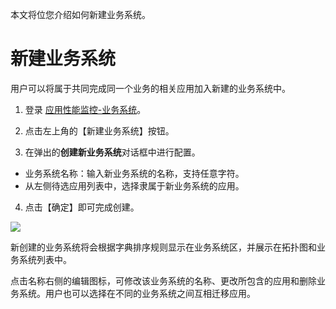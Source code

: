 本文将位您介绍如何新建业务系统。

# 新建业务系统

用户可以将属于共同完成同一个业务的相关应用加入新建的业务系统中。

1.  登录 [应用性能监控-业务系统](https://console.cloud.tencent.com/monitor/tapm/business/list)。

2.  点击左上角的【新建业务系统】按钮。

3.  在弹出的**创建新业务系统**对话框中进行配置。
   - 业务系统名称：输入新业务系统的名称，支持任意字符。
   - 从左侧待选应用列表中，选择隶属于新业务系统的应用。

4.  点击【确定】即可完成创建。

   ![](https://main.qcloudimg.com/raw/6580ffcb5f854dfe9662c85ccacb3859.png)

新创建的业务系统将会根据字典排序规则显示在业务系统区，并展示在拓扑图和业务系统列表中。

点击名称右侧的编辑图标，可修改该业务系统的名称、更改所包含的应用和删除业务系统。用户也可以选择在不同的业务系统之间互相迁移应用。

